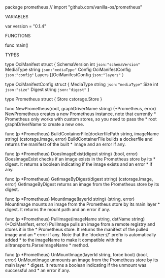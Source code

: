 package prometheus // import "github.com/vanilla-os/prometheus"


VARIABLES

var version = "0.1.4"

FUNCTIONS

func main()

TYPES

type OciManifest struct {
	SchemaVersion int                 `json:"schemaVersion"`
	MediaType     string              `json:"mediaType"`
	Config        OciManifestConfig   `json:"config"`
	Layers        []OciManifestConfig `json:"layers"`
}

type OciManifestConfig struct {
	MediaType string `json:"mediaType"`
	Size      int    `json:"size"`
	Digest    string `json:"digest"`
}

type Prometheus struct {
	Store cstorage.Store
}

func NewPrometheus(root, graphDriverName string) (*Prometheus, error)
    NewPrometheus creates a new Prometheus instance, note that currently *
    Prometheus only works with custom stores, so you need to pass the * root
    graphDriverName to create a new one.

func (p *Prometheus) BuildContainerFile(dockerfilePath string, imageName string) (cstorage.Image, error)
    BuildContainerFile builds a dockerfile and returns the manifest of the built
    * image and an error if any.

func (p *Prometheus) DoesImageExist(digest string) (bool, error)
    DoesImageExist checks if an image exists in the Prometheus store by its *
    digest. It returns a boolean indicating if the image exists and an error *
    if any.

func (p *Prometheus) GetImageByDigest(digest string) (cstorage.Image, error)
    GetImageByDigest returns an image from the Prometheus store by its digest.

func (p *Prometheus) MountImage(layerId string) (string, error)
    MountImage mounts an image from the Prometheus store by its main layer *
    digest. It returns the mount path and an error if any.

func (p *Prometheus) PullImage(imageName string, dstName string) (*OciManifest, error)
    PullImage pulls an image from a remote registry and stores it in the *
    Prometheus store. It returns the manifest of the pulled image and an *
    error if any. Note that the 'docker://' prefix is automatically added * to
    the imageName to make it compatible with the alltransports.ParseImageName *
    method.

func (p *Prometheus) UnMountImage(layerId string, force bool) (bool, error)
    UnMountImage unmounts an image from the Prometheus store by its main layer *
    digest. It returns a boolean indicating if the unmount was successful and *
    an error if any.

